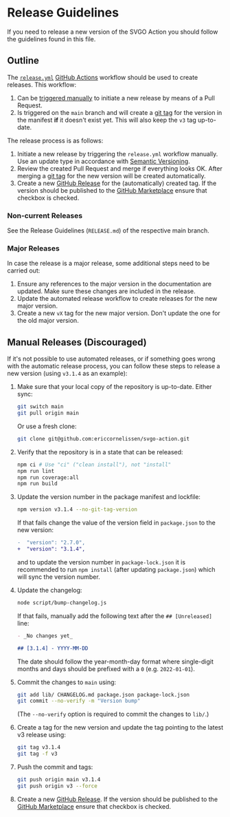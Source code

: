 # Release Guidelines

If you need to release a new version of the SVGO Action you should follow the
guidelines found in this file.

## Outline

The [`release.yml`](./.github/workflows/release.yml) [GitHub Actions] workflow
should be used to create releases. This workflow:

1. Can be [triggered manually] to initiate a new release by means of a Pull
   Request.
1. Is triggered on the `main` branch and will create a [git tag] for the version
   in the manifest **if** it doesn't exist yet. This will also keep the `v3` tag
   up-to-date.

The release process is as follows:

1. Initiate a new release by triggering the `release.yml` workflow manually. Use
   an update type in accordance with [Semantic Versioning].
1. Review the created Pull Request and merge if everything looks OK. After
   merging a [git tag] for the new version will be created automatically.
1. Create a new [GitHub Release] for the (automatically) created tag. If the
   version should be published to the [GitHub Marketplace] ensure that checkbox
   is checked.

### Non-current Releases

See the Release Guidelines (`RELEASE.md`) of the respective main branch.

### Major Releases

In case the release is a major release, some additional steps need to be carried
out:

1. Ensure any references to the major version in the documentation are updated.
   Make sure these changes are included in the release.
1. Update the automated release workflow to create releases for the new major
   version.
1. Create a new `vX` tag for the new major version. Don't update the one for the
   old major version.

## Manual Releases (Discouraged)

If it's not possible to use automated releases, or if something goes wrong with
the automatic release process, you can follow these steps to release a new
version (using `v3.1.4` as an example):

1. Make sure that your local copy of the repository is up-to-date. Either sync:

   ```sh
   git switch main
   git pull origin main
   ```

   Or use a fresh clone:

   ```sh
   git clone git@github.com:ericcornelissen/svgo-action.git
   ```

1. Verify that the repository is in a state that can be released:

   ```sh
   npm ci # Use "ci" ("clean install"), not "install"
   npm run lint
   npm run coverage:all
   npm run build
   ```

1. Update the version number in the package manifest and lockfile:

   ```sh
   npm version v3.1.4 --no-git-tag-version
   ```

   If that fails change the value of the version field in `package.json` to the
   new version:

   ```diff
   -  "version": "2.7.0",
   +  "version": "3.1.4",
   ```

   and to update the version number in `package-lock.json` it is recommended to
   run `npm install` (after updating `package.json`) which will sync the version
   number.

1. Update the changelog:

   ```sh
   node script/bump-changelog.js
   ```

   If that fails, manually add the following text after the `## [Unreleased]`
   line:

   ```md
   - _No changes yet_

   ## [3.1.4] - YYYY-MM-DD
   ```

   The date should follow the year-month-day format where single-digit months
   and days should be prefixed with a `0` (e.g. `2022-01-01`).

1. Commit the changes to `main` using:

   ```sh
   git add lib/ CHANGELOG.md package.json package-lock.json
   git commit --no-verify -m "Version bump"
   ```

   (The `--no-verify` option is required to commit the changes to `lib/`.)

1. Create a tag for the new version and update the tag pointing to the latest v3
   release using:

   ```sh
   git tag v3.1.4
   git tag -f v3
   ```

1. Push the commit and tags:

   ```sh
   git push origin main v3.1.4
   git push origin v3 --force
   ```

1. Create a new [GitHub Release]. If the version should be published to the
   [GitHub Marketplace] ensure that checkbox is checked.

[git tag]: https://git-scm.com/book/en/v2/Git-Basics-Tagging
[github actions]: https://github.com/features/actions
[github marketplace]: https://github.com/marketplace
[github release]: https://github.com/ericcornelissen/svgo-action/releases
[semantic versioning]: https://semver.org/spec/v2.0.0.html
[triggered manually]: https://docs.github.com/en/actions/managing-workflow-runs/manually-running-a-workflow
